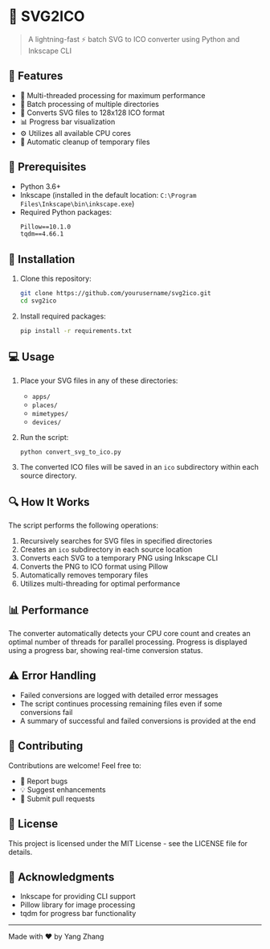 # 🎨 SVG2ICO

> A lightning-fast ⚡ batch SVG to ICO converter using Python and Inkscape CLI

## 🌟 Features

- 🚀 Multi-threaded processing for maximum performance
- 📁 Batch processing of multiple directories
- 🎯 Converts SVG files to 128x128 ICO format
- 📊 Progress bar visualization
- ⚙️ Utilizes all available CPU cores
- 🔄 Automatic cleanup of temporary files

## 🔧 Prerequisites

- Python 3.6+
- Inkscape (installed in the default location: `C:\Program Files\Inkscape\bin\inkscape.exe`)
- Required Python packages:
  ```txt
  Pillow==10.1.0
  tqdm==4.66.1
  ```

## 🚀 Installation

1. Clone this repository:
   ```bash
   git clone https://github.com/yourusername/svg2ico.git
   cd svg2ico
   ```

2. Install required packages:
   ```bash
   pip install -r requirements.txt
   ```

## 💻 Usage

1. Place your SVG files in any of these directories:
   - `apps/`
   - `places/`
   - `mimetypes/`
   - `devices/`

2. Run the script:
   ```bash
   python convert_svg_to_ico.py
   ```

3. The converted ICO files will be saved in an `ico` subdirectory within each source directory.

## 🔍 How It Works

The script performs the following operations:
1. Recursively searches for SVG files in specified directories
2. Creates an `ico` subdirectory in each source location
3. Converts each SVG to a temporary PNG using Inkscape CLI
4. Converts the PNG to ICO format using Pillow
5. Automatically removes temporary files
6. Utilizes multi-threading for optimal performance

## 📊 Performance

The converter automatically detects your CPU core count and creates an optimal number of threads for parallel processing. Progress is displayed using a progress bar, showing real-time conversion status.

## ⚠️ Error Handling

- Failed conversions are logged with detailed error messages
- The script continues processing remaining files even if some conversions fail
- A summary of successful and failed conversions is provided at the end

## 🤝 Contributing

Contributions are welcome! Feel free to:
- 🐛 Report bugs
- 💡 Suggest enhancements
- 🔧 Submit pull requests

## 📝 License

This project is licensed under the MIT License - see the LICENSE file for details.

## 🙏 Acknowledgments

- Inkscape for providing CLI support
- Pillow library for image processing
- tqdm for progress bar functionality

---

Made with ❤️ by Yang Zhang
